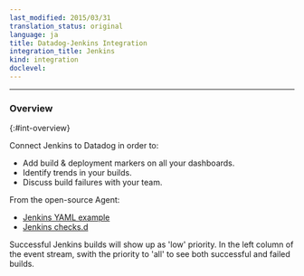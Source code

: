```yaml
---
last_modified: 2015/03/31
translation_status: original
language: ja
title: Datadog-Jenkins Integration
integration_title: Jenkins
kind: integration
doclevel:
---
```

---

### Overview
{:#int-overview}

Connect Jenkins to Datadog in order to:

- Add build & deployment markers on all your dashboards.
- Identify trends in your builds.
- Discuss build failures with your team.


From the open-source Agent:

* [Jenkins YAML example](https://github.com/DataDog/dd-agent/blob/master/conf.d/jenkins.yaml.example)
* [Jenkins checks.d](https://github.com/DataDog/dd-agent/blob/master/checks.d/jenkins.py)

Successful Jenkins builds will show up as 'low' priority.
In the left column of the event stream, swith the priority to 'all'
to see both successful and failed builds.

